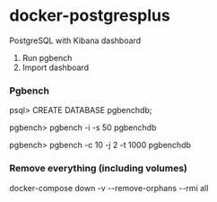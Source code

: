 # docker-postgresplus
PostgreSQL with Kibana dashboard

1. Run pgbench
2. Import dashboard

### Pgbench

psql> CREATE DATABASE pgbenchdb;

pgbench> pgbench -i -s 50 pgbenchdb

pgbench> pgbench -c 10 -j 2 -t 1000 pgbenchdb


### Remove everything (including volumes)
docker-compose down -v --remove-orphans --rmi all
